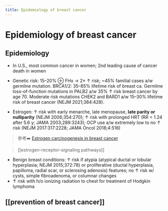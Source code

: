 ```yaml
---
title: Epidemiology of breast cancer
---
```

# Epidemiology of breast cancer

## Epidemiology

* In U.S., most common cancer in women; 2nd leading cause of cancer death in women
* Genetic risk: 15–20% ⊕ FHx → 2× ↑ risk; ~45% familial cases a/w germline mutation.
BRCA1/2: 35–85% lifetime risk of breast ca. Germline loss-of-function mutations in PALB2 a/w 35% ↑ risk breast cancer by age 70. Moderate risk mutations CHEK2 and BARD1 a/w 15–30% lifetime risk of breast cancer (NEJM 2021;384:428).

* Estrogen: ↑ risk with early menarche, late menopause, **late parity or nulliparity** (NEJM 2006;354:270); ↑ risk with prolonged HRT (RR = 1.24 after 5.6 y; JAMA 2003;289:3243); OCP use a/w extremely low to no ↑ risk (NEJM 2017:317:2228; JAMA Oncol 2018;4:516)

> 參考➡️ [Estrogen carcinogenesis in breast cancer](https://www.nejm.org/doi/full/10.1056/nejmra050776)

> [[estrogen-receptor–signaling pathways]]

* Benign breast conditions: ↑ risk if atypia (atypical ductal or lobular hyperplasia; NEJM 2015;372:78) or proliferative (ductal hyperplasia, papilloma, radial scar, or sclerosing adenosis) features; no ↑ risk w/ cysts, simple fibroadenoma, or columnar changes
* ↑ risk with h/o ionizing radiation to chest for treatment of Hodgkin lymphoma

## [[prevention of breast cancer]]

